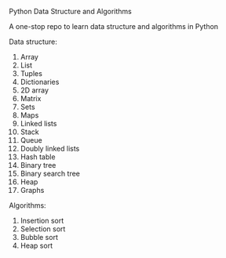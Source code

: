 Python Data Structure and Algorithms

A one-stop repo to learn data structure and algorithms in Python


Data structure:
1. Array
2. List
3. Tuples
4. Dictionaries
5. 2D array
6. Matrix
7. Sets
8. Maps
9. Linked lists
10. Stack
11. Queue
12. Doubly linked lists
13. Hash table
14. Binary tree
15. Binary search tree
16. Heap
17. Graphs


Algorithms:
1. Insertion sort
2. Selection sort
3. Bubble sort
4. Heap sort
